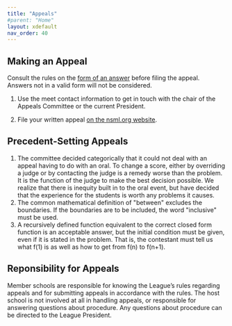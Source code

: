 ```yaml
---
title: "Appeals"
#parent: "Home"
layout: xdefault
nav_order: 40
---
```


## Making an Appeal

Consult the rules on the [form of an answer](form-of-answer.md) before
filing the appeal. Answers not in a valid form will not be considered.

1. Use the meet contact information to get in touch with the chair of
   the Appeals Committee or the current President.

2. File your written appeal [on the nsml.org
website](https://nsml.org/coaches/appeals/).

## Precedent-Setting Appeals

1. The committee decided categorically that it could not deal with an
   appeal having to do with an oral. To change a score, either by
   overriding a judge or by contacting the judge is a remedy worse
   than the problem. It is the function of the judge to make the best
   decision possible. We realize that there is inequity built in to
   the oral event, but have decided that the experience for the
   students is worth any problems it causes.
2. The common mathematical definition of "between" excludes the
   boundaries. If the boundaries are to be included, the word
   "inclusive" must be used.
3. A recursively defined function equivalent to the correct closed
   form function is an acceptable answer, but the initial condition
   must be given, even if it is stated in the problem. That is, the
   contestant must tell us what f(1) is as well as how to get from
   f(n) to f(n+1).

## Reponsibility for Appeals

Member schools are responsible for knowing the League’s
rules regarding appeals and for submitting appeals in accordance with
the rules.  The host school is not involved at all in handling
appeals, or responsible for answering questions about procedure.
Any questions about procedure can be directed to the League President.
